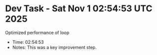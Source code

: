 # Dev Task - Sat Nov  1 02:54:53 UTC 2025
Optimized performance of loop
- Time: 02:54:53
- Notes: This was a key improvement step.
